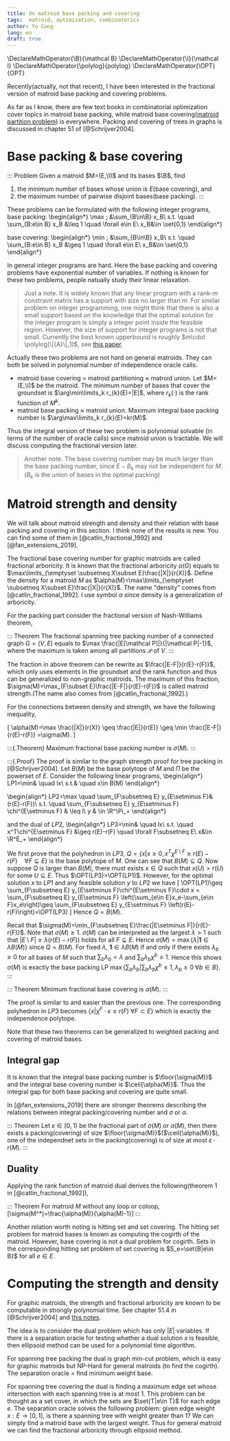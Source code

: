 ```yaml
---
title: On matroid base packing and covering
tags:  matroid, optimization, combinatorics
author: Yu Cong
lang: en
draft: true
---
```


\DeclareMathOperator{\B}{\mathcal B}
\DeclareMathOperator{\I}{\mathcal I}
\DeclareMathOperator{\polylog}{polylog}
\DeclareMathOperator{\OPT}{OPT}

Recently(actually, not that recent), I have been interested in the fractional version of matroid base packing and covering problems.

As far as I know, there are few text books in combinatorial optimization cover topics in matroid base packing, while matroid base covering([matroid partition problem](https://en.wikipedia.org/wiki/Matroid_partitioning)) is everywhere.
Packing and covering of trees in graphs is discussed in chapter 51 of [@Schrijver2004].

# Base packing & base covering

::: Problem
Given a matroid $M=(E,\I)$ and its bases $\B$, find

1. the minimum number of bases whose union is $E$(base covering), and
2. the maximum number of pairwise disjoint bases(base packing).
:::

These problems can be formulated with the following integer programs,
base packing:
\begin{align*}
\max \; &\sum_{B\in\B} x_B\\
s.t. \quad \sum_{B:e\in B} x_B &\leq 1 \quad \forall e\in E\\
x_B&\in \set{0,1}
\end{align*}

base covering:
\begin{align*}
\min \; &\sum_{B\in\B} x_B\\
s.t. \quad \sum_{B:e\in B} x_B &\geq 1 \quad \forall e\in E\\
x_B&\in \set{0,1}
\end{align*}

In general integer programs are hard. Here the base packing and covering problems have
exponential number of variables. If nothing is known for these two problems, people 
natually study their linear relaxation.

> Just a note. It is widely known that any linear program with a rank-$m$ constraint 
> matrix has a support with size no larger than $m$. For similar problem on integer programming,
> one might think that there is also a small support based on the knowledge that the optimal 
> solution for the integer program is simply a integer point inside the feasible region.
> However, the size of support for integer programs is not that small. Currently the best known 
> upperbound is roughly $m\cdot \polylog(\|{A}\|_1)$, see [this paper](https://drops.dagstuhl.de/storage/00lipics/lipics-vol283-isaac2023/LIPIcs.ISAAC.2023.13/LIPIcs.ISAAC.2023.13.pdf).

Actually these two problems are not hard on general matroids. 
They can both be solved in polynomial number of independence oracle calls.

- matroid base covering = matroid partitioning ≈ matroid union. Let $M=(E,\I)$ be the matroid. The minimum number of bases that cover the groundset is $\arg\min\limits_k r_{k}(E)=|E|$, where $r_{k}(\cdot)$ is the rank function of $M^k$.
- matroid base packing ≈ matroid union. Maximum integral base packing number is $\arg\max\limits_k r_{k}(E)=kr(M)$.

Thus the integral version of these two problem is polynomial solvable (in terms of the number of oracle calls) since matroid union is tractable. We will discuss computing the fractional version later.

> Another note. The base covering number may be much larger than the base packing number, since $E-B_k$ may not be independent for $M$. ($B_k$ is the union of bases in the optimal packing)

# Matroid strength and density

We will talk about matroid strength and density and their relation with base packing and covering in this section. 
I think none of the results is new. You can find some of them in [@catlin_fractional_1992] and [@fan_extensions_2019].

The fractional base covering number for graphic matroids are called fractional arboricity. It is known that the fractional arboricity $\alpha(G)$ equals to $\max\limits_{\emptyset \subsetneq X\subset E}\frac{|X|}{r(X)}$. Define the density for a matroid $M$ as $\alpha(M)=\max\limits_{\emptyset \subsetneq X\subset E}\frac{|X|}{r(X)}$. The name "density" comes from [@catlin_fractional_1992]. I use symbol $\alpha$ since density is a generalization of arboricity.

For the packing part consider the fractional version of Nash-Williams theorem,

::: Theorem
The fractional spanning tree packing number of a connected graph $G=(V,E)$ equals to $\max \frac{|E[\mathcal P]|}{|\mathcal P|-1}$, where the maximum is taken among all partitions $\mathcal P$ of $V$.
:::

The fraction in above theorem can be rewrite as $\frac{|E-F|}{r(E)-r(F)}$, which only uses elements in the groundset and the rank function and thus can be generalized to non-graphic matroids. The maximum of this fraction, $\sigma(M)=\max_{F\subset E}\frac{|E-F|}{r(E)-r(F)}$ is called matroid strength.(The name also comes from [@catlin_fractional_1992].)

For the connections between density and strength, we have the following inequality,

\[
\alpha(M)=\max \frac{|X|}{r(X)} \geq \frac{|E|}{r(E)} \geq \min \frac{|E-F|}{r(E)-r(F)} =\sigma(M).
\]

:::{.Theorem}
Maximum fractional base packing number is $\sigma(M)$.
:::

:::{.Proof}
The proof is similar to the graph strength proof for tree packing in [@Schrijver2004].
  Let $B(M)$ be the base polytope of $M$ and $\Pi$ be the powerset of $E$.
  Consider the following linear programs,
  \begin{align*}
    LP1=\min& \quad lx\\
    s.t.& \quad x\in B(M)
  \end{align*}

  \begin{align*}
    LP2=\max \quad \sum_{F\subsetneq E} y_{E\setminus F}&(r(E)-r(F))\\
    s.t. \quad \sum_{F\subsetneq E} y_{E\setminus F} \chi^{E\setminus F} & \leq l\\
    y & \in \R^\Pi_+
  \end{align*}

  and the dual of $LP2$,
  \begin{align*}
    LP3=\min& \quad lx\\
    s.t. \quad x^T\chi^{E\setminus F} &\geq r(E)-r(F) \quad \forall F\subsetneq E\\
    x&\in \R^E_+
  \end{align*}  
  
  We first prove that the polyhedron in $LP3$, $Q=\{ x | x\geq 0,x^T\chi^{E\setminus F} \geq r(E)-r(F) \quad \forall F\subsetneq E\}$ is the base polytope of $M$. One can see that $B(M)\subseteq Q$. Now suppose $Q$ is larger than $B(M)$, there must exists $x\in Q$ such that $x(U)>r(U)$ for some $U\subseteq E$. Thus $\OPT(LP3)>\OPT(LP1)$. However, for the optimal solution $x$ to $LP1$ and any feasible solution $y$ to $LP2$ we have
  \[
    \OPT(LP1)\geq \sum_{F\subsetneq E} y_{E\setminus F}\chi^{E\setminus F}\cdot x = \sum_{F\subsetneq E} y_{E\setminus F} \left(\sum_{e\in E}x_e-\sum_{e\in F}x_e\right)\geq \sum_{F\subsetneq E} y_{E\setminus F} \left(r(E)-r(F)\right)=\OPT(LP3)
  \]
  Hence $Q=B(M)$.

Recall that $\sigma(M)=\min_{F\subsetneq E}\frac{|E\setminus F|}{r(E)-r(F)}$. 
Note that $\sigma(M)\geq 1$. 
$\sigma(M)$ can be interpreted as the largest $\lambda>1$ such that $|E\setminus F| \geq \lambda(r(E)-r(F))$ holds for all $F\subsetneq E$.
Hence $\sigma(M)=\max \{\lambda | \mathbf 1\in \lambda B(M)\}$ since $Q=B(M)$. 
For fixed $\lambda$, $\mathbf 1 \in \lambda B(M)$ if and only if there exists $\lambda_b\geq 0$ for all bases of $M$ such that $\sum_b \lambda_b=\lambda$ and $\sum_b \lambda_b \chi^b\leq 1$. Hence this shows $\sigma(M)$ is exactly the base packing LP $\max\{\sum_b{\lambda_b}| \sum_{b}\lambda_b\chi^b\leq 1,\lambda_b\geq 0\;\forall b\in B\}$.
:::

::: Theorem
Minimum fractional base covering is $\alpha(M)$.
:::

The proof is similar to and easier than the previous one. The corresponding polyhedron in $LP3$ becomes $\{x|\chi^{F}\cdot x\leq r(F)\; \forall F\subset E\}$ which is exactly the independence polytope.

Note that these two theorems can be generalized to weighted packing and covering of matroid bases.

## Integral gap

It is known that the integral base packing number is $\floor{\sigma(M)}$ and the integral base covering number is $\ceil{\alpha(M)}$. Thus the integral gap for both base packing and covering are quite small.

In [@fan_extensions_2019] there are stronger theorems describing the relations between integral packing/covering number and $\sigma$ or $\alpha$. 

::: Theorem
Let $\varepsilon\in [0,1)$ be the fractional part of $\sigma(M)$ or $\alpha(M)$, then there exists a packing(covering) of size $\floor{\sigma(M)}$($\ceil{\alpha(M)}$), one of the independnet sets in the packing(covering) is of size at most $\varepsilon\cdot r(M)$.
:::

## Duality

Applying the rank function of matroid dual derives the following(theorem 1 in [@catlin_fractional_1992]),

::: Theorem
For matroid $M$ without any loop or coloop,
\[\sigma(M^*)=\frac{\alpha(M)}{\alpha(M)-1}\]
:::

Another relation worth noting is hitting set and set covering. The hitting set problem for matroid bases is known as computing the cogirth of the matroid. However, base covering is not a dual problem for cogirth. Sets in the corresponding hitting set problem of set covering is $S_e=\set{B|e\in B}$ for all $e\in E$.

# Computing the strength and density

For graphic matroids, the strength and fractional arboricity are known to be computable in strongly polynomial time. See chapter 51.4 in [@Schrijver2004] and [this notes](https://courses.grainger.illinois.edu/cs598csc/fa2024/Notes/lec-tree-packing.pdf).

The idea is to consider the dual problem which has only $|E|$ variables. If there is a separation oracle for testing whether a dual solution $x$ is feasible, then ellipsoid method can be used for a polynomial time algorithm.

For spanning tree packing the dual is graph min-cut problem, which is easy for graphic matroids but NP-Hard for general matroids (to find the cogirth). The separation oracle = find minimum weight base.

For spanning tree covering the dual is finding a maximum edge set whose intersection with each spanning tree is at most 1. This problem can be thought as a set cover, in which the sets are $\set{T|e\in T}$ for each edge $e$. The separation oracle solves the following problem: given edge weight $x:E\to [0,1]$, is there a spanning tree with weight greater than 1? We can simply find a matroid base with the largest weight. Thus for general matroid we can find the fractional arboricity through ellipsoid method.